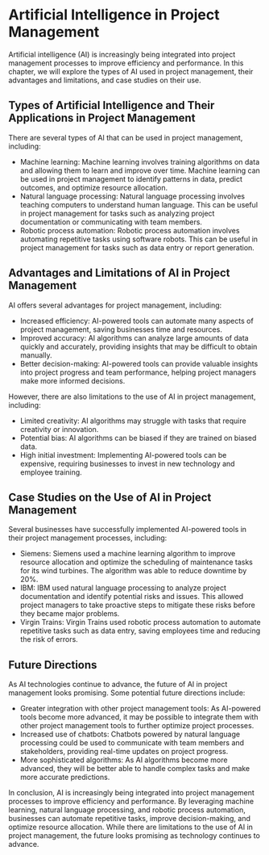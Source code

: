 Artificial Intelligence in Project Management
======================================================

Artificial intelligence (AI) is increasingly being integrated into project management processes to improve efficiency and performance. In this chapter, we will explore the types of AI used in project management, their advantages and limitations, and case studies on their use.

Types of Artificial Intelligence and Their Applications in Project Management
-----------------------------------------------------------------------------

There are several types of AI that can be used in project management, including:

* Machine learning: Machine learning involves training algorithms on data and allowing them to learn and improve over time. Machine learning can be used in project management to identify patterns in data, predict outcomes, and optimize resource allocation.
* Natural language processing: Natural language processing involves teaching computers to understand human language. This can be useful in project management for tasks such as analyzing project documentation or communicating with team members.
* Robotic process automation: Robotic process automation involves automating repetitive tasks using software robots. This can be useful in project management for tasks such as data entry or report generation.

Advantages and Limitations of AI in Project Management
------------------------------------------------------

AI offers several advantages for project management, including:

* Increased efficiency: AI-powered tools can automate many aspects of project management, saving businesses time and resources.
* Improved accuracy: AI algorithms can analyze large amounts of data quickly and accurately, providing insights that may be difficult to obtain manually.
* Better decision-making: AI-powered tools can provide valuable insights into project progress and team performance, helping project managers make more informed decisions.

However, there are also limitations to the use of AI in project management, including:

* Limited creativity: AI algorithms may struggle with tasks that require creativity or innovation.
* Potential bias: AI algorithms can be biased if they are trained on biased data.
* High initial investment: Implementing AI-powered tools can be expensive, requiring businesses to invest in new technology and employee training.

Case Studies on the Use of AI in Project Management
---------------------------------------------------

Several businesses have successfully implemented AI-powered tools in their project management processes, including:

* Siemens: Siemens used a machine learning algorithm to improve resource allocation and optimize the scheduling of maintenance tasks for its wind turbines. The algorithm was able to reduce downtime by 20%.
* IBM: IBM used natural language processing to analyze project documentation and identify potential risks and issues. This allowed project managers to take proactive steps to mitigate these risks before they became major problems.
* Virgin Trains: Virgin Trains used robotic process automation to automate repetitive tasks such as data entry, saving employees time and reducing the risk of errors.

Future Directions
-----------------

As AI technologies continue to advance, the future of AI in project management looks promising. Some potential future directions include:

* Greater integration with other project management tools: As AI-powered tools become more advanced, it may be possible to integrate them with other project management tools to further optimize project processes.
* Increased use of chatbots: Chatbots powered by natural language processing could be used to communicate with team members and stakeholders, providing real-time updates on project progress.
* More sophisticated algorithms: As AI algorithms become more advanced, they will be better able to handle complex tasks and make more accurate predictions.

In conclusion, AI is increasingly being integrated into project management processes to improve efficiency and performance. By leveraging machine learning, natural language processing, and robotic process automation, businesses can automate repetitive tasks, improve decision-making, and optimize resource allocation. While there are limitations to the use of AI in project management, the future looks promising as technology continues to advance.

